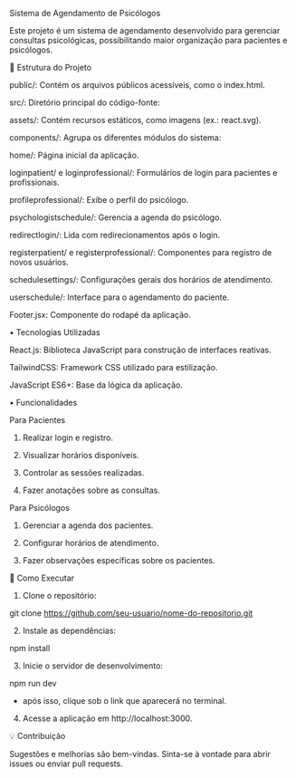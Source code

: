 Sistema de Agendamento de Psicólogos

Este projeto é um sistema de agendamento desenvolvido para gerenciar consultas psicológicas, possibilitando maior organização para pacientes e psicólogos.

📂 Estrutura do Projeto

public/: Contém os arquivos públicos acessíveis, como o index.html.

src/: Diretório principal do código-fonte:

assets/: Contém recursos estáticos, como imagens (ex.: react.svg).

components/: Agrupa os diferentes módulos do sistema:

home/: Página inicial da aplicação.

loginpatient/ e loginprofessional/: Formulários de login para pacientes e profissionais.

profileprofessional/: Exibe o perfil do psicólogo.

psychologistschedule/: Gerencia a agenda do psicólogo.

redirectlogin/: Lida com redirecionamentos após o login.

registerpatient/ e registerprofessional/: Componentes para registro de novos usuários.

schedulesettings/: Configurações gerais dos horários de atendimento.

userschedule/: Interface para o agendamento do paciente.

Footer.jsx: Componente do rodapé da aplicação.



• Tecnologias Utilizadas

React.js: Biblioteca JavaScript para construção de interfaces reativas.

TailwindCSS: Framework CSS utilizado para estilização.

JavaScript ES6+: Base da lógica da aplicação.


• Funcionalidades

Para Pacientes

1. Realizar login e registro.


2. Visualizar horários disponíveis.


3. Controlar as sessões realizadas.


4. Fazer anotações sobre as consultas.



Para Psicólogos

1. Gerenciar a agenda dos pacientes.


2. Configurar horários de atendimento.


3. Fazer observações específicas sobre os pacientes.



🪼 Como Executar

1. Clone o repositório:

git clone https://github.com/seu-usuario/nome-do-repositorio.git


2. Instale as dependências:

npm install


3. Inicie o servidor de desenvolvimento:

npm run dev

- após isso, clique sob o link que aparecerá no terminal.


4. Acesse a aplicação em http://localhost:3000.



💡 Contribuição

Sugestões e melhorias são bem-vindas. Sinta-se à vontade para abrir issues ou enviar pull requests.
